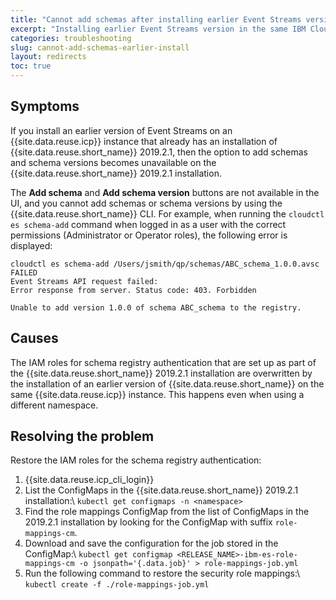 ```yaml
---
title: "Cannot add schemas after installing earlier Event Streams version"
excerpt: "Installing earlier Event Streams version in the same IBM Cloud Private causes authentication failures when attempting to use schemas."
categories: troubleshooting
slug: cannot-add-schemas-earlier-install
layout: redirects
toc: true
---
```


## Symptoms

If you install an earlier version of Event Streams on an {{site.data.reuse.icp}} instance that already has an installation of {{site.data.reuse.short_name}} 2019.2.1, then the option to add schemas and schema versions becomes unavailable on the {{site.data.reuse.short_name}} 2019.2.1 installation.

The **Add schema** and **Add schema version** buttons are not available in the UI, and you cannot add schemas or schema versions by using the {{site.data.reuse.short_name}} CLI. For example, when running the `cloudctl es schema-add` command when logged in as a user with the correct permissions (Administrator or Operator roles), the following error is displayed:

```
cloudctl es schema-add /Users/jsmith/qp/schemas/ABC_schema_1.0.0.avsc
FAILED
Event Streams API request failed:
Error response from server. Status code: 403. Forbidden

Unable to add version 1.0.0 of schema ABC_schema to the registry.
```

## Causes

The IAM roles for schema registry authentication that are set up as part of the {{site.data.reuse.short_name}} 2019.2.1 installation are overwritten by the installation of an earlier version of {{site.data.reuse.short_name}} on the same {{site.data.reuse.icp}} instance. This happens even when using a different namespace.

## Resolving the problem

Restore the IAM roles for the schema registry authentication:

1. {{site.data.reuse.icp_cli_login}}
2. List the ConfigMaps in the {{site.data.reuse.short_name}} 2019.2.1 installation:\\
   `kubectl get configmaps -n <namespace>`
2. Find the role mappings ConfigMap from the list of ConfigMaps in the 2019.2.1 installation by looking for the ConfigMap with suffix `role-mappings-cm`.
3. Download and save the configuration for the job stored in the ConfigMap:\\
   `kubectl get configmap <RELEASE_NAME>-ibm-es-role-mappings-cm -o jsonpath='{.data.job}' > role-mappings-job.yml`
4. Run the following command to restore the security role mappings:\\
   `kubectl create -f ./role-mappings-job.yml`
